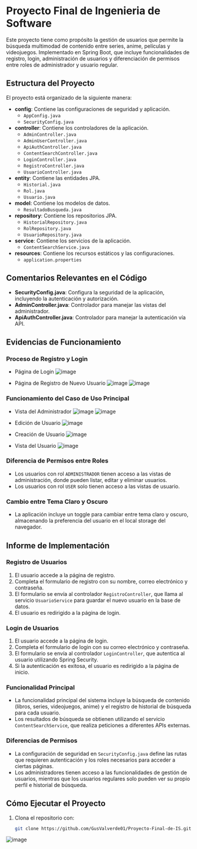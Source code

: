 # Proyecto Final de Ingenieria de Software

Este proyecto tiene como propósito la gestión de usuarios que permite la búsqueda multimodad de contenido entre series, anime, películas y videojuegos. Implementado en Spring Boot, que incluye funcionalidades de registro, login, administración de usuarios y diferenciación de permisos entre roles de administrador y usuario regular.

## Estructura del Proyecto

El proyecto está organizado de la siguiente manera:

- **config**: Contiene las configuraciones de seguridad y aplicación.
  - `AppConfig.java`
  - `SecurityConfig.java`
- **controller**: Contiene los controladores de la aplicación.
  - `AdminController.java`
  - `AdminUserController.java`
  - `ApiAuthController.java`
  - `ContentSearchController.java`
  - `LoginController.java`
  - `RegistroController.java`
  - `UsuarioController.java`
- **entity**: Contiene las entidades JPA.
  - `Historial.java`
  - `Rol.java`
  - `Usuario.java`
- **model**: Contiene los modelos de datos.
  - `ResultadoBusqueda.java`
- **repository**: Contiene los repositorios JPA.
  - `HistorialRepository.java`
  - `RolRepository.java`
  - `UsuarioRepository.java`
- **service**: Contiene los servicios de la aplicación.
  - `ContentSearchService.java`
- **resources**: Contiene los recursos estáticos y las configuraciones.
  - `application.properties`

## Comentarios Relevantes en el Código

- **SecurityConfig.java**: Configura la seguridad de la aplicación, incluyendo la autenticación y autorización.
- **AdminController.java**: Controlador para manejar las vistas del administrador.
- **ApiAuthController.java**: Controlador para manejar la autenticación vía API.

## Evidencias de Funcionamiento

### Proceso de Registro y Login

- Página de Login
![image](https://github.com/user-attachments/assets/6181c17d-cca7-4c5b-ac49-0e0afd85d278)

- Página de Registro de Nuevo Usuario
![image](https://github.com/user-attachments/assets/35c4088d-07a7-4acf-a00a-40266ac66e25)
![image](https://github.com/user-attachments/assets/3d5728ce-6133-487c-bdb5-eb5e853a2586)

### Funcionamiento del Caso de Uso Principal

- Vista del Administrador
![image](https://github.com/user-attachments/assets/0a549380-10d2-45ea-9041-5edbca64e041)
![image](https://github.com/user-attachments/assets/72407871-6637-4775-89a2-618fef42d1f7)

- Edición de Usuario
![image](https://github.com/user-attachments/assets/92c07ef6-0c54-4953-abde-e66bfefa1610)

- Creación de Usuario
![image](https://github.com/user-attachments/assets/fb6c4a5f-9b5e-425e-b5e2-f290842667e0)

- Vista del Usuario
![image](https://github.com/user-attachments/assets/6285b6a5-ab1d-455e-8049-c5b66bfe03e6)

### Diferencia de Permisos entre Roles

- Los usuarios con rol `ADMINISTRADOR` tienen acceso a las vistas de administración, donde pueden listar, editar y eliminar usuarios.
- Los usuarios con rol `USER` solo tienen acceso a las vistas de usuario.

### Cambio entre Tema Claro y Oscuro

- La aplicación incluye un toggle para cambiar entre tema claro y oscuro, almacenando la preferencia del usuario en el local storage del navegador.

## Informe de Implementación

### Registro de Usuarios

1. El usuario accede a la página de registro.
2. Completa el formulario de registro con su nombre, correo electrónico y contraseña.
3. El formulario se envía al controlador `RegistroController`, que llama al servicio `UsuarioService` para guardar el nuevo usuario en la base de datos.
4. El usuario es redirigido a la página de login.

### Login de Usuarios

1. El usuario accede a la página de login.
2. Completa el formulario de login con su correo electrónico y contraseña.
3. El formulario se envía al controlador `LoginController`, que autentica al usuario utilizando Spring Security.
4. Si la autenticación es exitosa, el usuario es redirigido a la página de inicio.

### Funcionalidad Principal

- La funcionalidad principal del sistema incluye la búsqueda de contenido (libros, series, videojuegos, anime) y el registro de historial de búsqueda para cada usuario.
- Los resultados de búsqueda se obtienen utilizando el servicio `ContentSearchService`, que realiza peticiones a diferentes APIs externas.

### Diferencias de Permisos

- La configuración de seguridad en `SecurityConfig.java` define las rutas que requieren autenticación y los roles necesarios para acceder a ciertas páginas.
- Los administradores tienen acceso a las funcionalidades de gestión de usuarios, mientras que los usuarios regulares solo pueden ver su propio perfil e historial de búsqueda.

## Cómo Ejecutar el Proyecto

1. Clona el repositorio con:
   ```sh
   git clone https://github.com/GusValverde01/Proyecto-Final-de-IS.git

![image](https://github.com/user-attachments/assets/6285b6a5-ab1d-455e-8049-c5b66bfe03e6)





